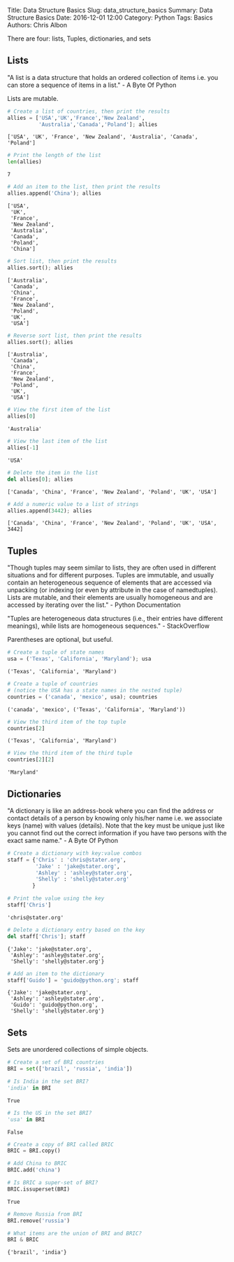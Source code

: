Title: Data Structure Basics
Slug: data_structure_basics
Summary: Data Structure Basics
Date: 2016-12-01 12:00
Category: Python
Tags: Basics
Authors: Chris Albon



There are four: lists, Tuples, dictionaries, and sets

## Lists

"A list is a data structure that holds an ordered collection of items i.e. you can store a sequence of items in a list." - A Byte Of Python

Lists are mutable.


```python
# Create a list of countries, then print the results
allies = ['USA','UK','France','New Zealand',
          'Australia','Canada','Poland']; allies
```




    ['USA', 'UK', 'France', 'New Zealand', 'Australia', 'Canada', 'Poland']




```python
# Print the length of the list
len(allies)
```




    7




```python
# Add an item to the list, then print the results
allies.append('China'); allies
```




    ['USA',
     'UK',
     'France',
     'New Zealand',
     'Australia',
     'Canada',
     'Poland',
     'China']




```python
# Sort list, then print the results
allies.sort(); allies
```




    ['Australia',
     'Canada',
     'China',
     'France',
     'New Zealand',
     'Poland',
     'UK',
     'USA']




```python
# Reverse sort list, then print the results
allies.sort(); allies
```




    ['Australia',
     'Canada',
     'China',
     'France',
     'New Zealand',
     'Poland',
     'UK',
     'USA']




```python
# View the first item of the list
allies[0]
```




    'Australia'




```python
# View the last item of the list
allies[-1]
```




    'USA'




```python
# Delete the item in the list
del allies[0]; allies
```




    ['Canada', 'China', 'France', 'New Zealand', 'Poland', 'UK', 'USA']




```python
# Add a numeric value to a list of strings
allies.append(3442); allies
```




    ['Canada', 'China', 'France', 'New Zealand', 'Poland', 'UK', 'USA', 3442]



## Tuples

"Though tuples may seem similar to lists, they are often used in different situations and for different purposes. Tuples are immutable, and usually contain an heterogeneous sequence of elements that are accessed via unpacking (or indexing (or even by attribute in the case of namedtuples). Lists are mutable, and their elements are usually homogeneous and are accessed by iterating over the list." - Python Documentation

"Tuples are heterogeneous data structures (i.e., their entries have different meanings), while lists are homogeneous sequences." - StackOverflow

Parentheses are optional, but useful.


```python
# Create a tuple of state names
usa = ('Texas', 'California', 'Maryland'); usa
```




    ('Texas', 'California', 'Maryland')




```python
# Create a tuple of countries
# (notice the USA has a state names in the nested tuple)
countries = ('canada', 'mexico', usa); countries
```




    ('canada', 'mexico', ('Texas', 'California', 'Maryland'))




```python
# View the third item of the top tuple
countries[2]
```




    ('Texas', 'California', 'Maryland')




```python
# View the third item of the third tuple
countries[2][2]
```




    'Maryland'



## Dictionaries

"A dictionary is like an address-book where you can find the address or contact details of a person by knowing only his/her name i.e. we associate keys (name) with values (details). Note that the key must be unique just like you cannot find out the correct information if you have two persons with the exact same name." - A Byte Of Python


```python
# Create a dictionary with key:value combos
staff = {'Chris' : 'chris@stater.org',
         'Jake' : 'jake@stater.org',
         'Ashley' : 'ashley@stater.org',
         'Shelly' : 'shelly@stater.org'
        }
```


```python
# Print the value using the key
staff['Chris']
```




    'chris@stater.org'




```python
# Delete a dictionary entry based on the key
del staff['Chris']; staff
```




    {'Jake': 'jake@stater.org',
     'Ashley': 'ashley@stater.org',
     'Shelly': 'shelly@stater.org'}




```python
# Add an item to the dictionary
staff['Guido'] = 'guido@python.org'; staff
```




    {'Jake': 'jake@stater.org',
     'Ashley': 'ashley@stater.org',
     'Guido': 'guido@python.org',
     'Shelly': 'shelly@stater.org'}



## Sets

Sets are unordered collections of simple objects.


```python
# Create a set of BRI countries
BRI = set(['brazil', 'russia', 'india'])
```


```python
# Is India in the set BRI?
'india' in BRI
```




    True




```python
# Is the US in the set BRI?
'usa' in BRI
```




    False




```python
# Create a copy of BRI called BRIC
BRIC = BRI.copy()
```


```python
# Add China to BRIC
BRIC.add('china')
```


```python
# Is BRIC a super-set of BRI?
BRIC.issuperset(BRI)
```




    True




```python
# Remove Russia from BRI
BRI.remove('russia')
```


```python
# What items are the union of BRI and BRIC?
BRI & BRIC
```




    {'brazil', 'india'}


